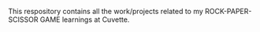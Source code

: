 This respository contains all the work/projects related to my ROCK-PAPER-SCISSOR GAME learnings at Cuvette.
